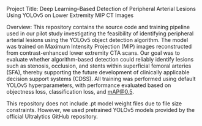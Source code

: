 Project Title:
Deep Learning–Based Detection of Peripheral Arterial Lesions Using YOLOv5 on Lower Extremity MIP CT Images

Overview:
This repository contains the source code and training pipeline used in our pilot study investigating the feasibility of identifying peripheral arterial lesions using the YOLOv5 object detection algorithm. The model was trained on Maximum Intensity Projection (MIP) images reconstructed from contrast-enhanced lower extremity CTA scans. Our goal was to evaluate whether algorithm-based detection could reliably identify lesions such as stenosis, occlusion, and stents within superficial femoral arteries (SFA), thereby supporting the future development of clinically applicable decision support systems (CDSS).
All training was performed using default YOLOv5 hyperparameters, with performance evaluated based on objectness loss, classification loss, and mAP@0.5.

This repository does not include .pt model weight files due to file size constraints. However, we used pretrained YOLOv5 models provided by the official Ultralytics GitHub repository.
